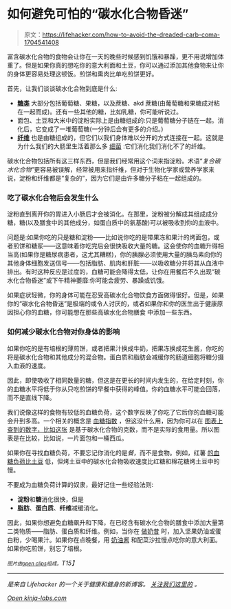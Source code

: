 # 如何避免可怕的“碳水化合物昏迷”

> 原文：<https://lifehacker.com/how-to-avoid-the-dreaded-carb-coma-1704541408>

富含碳水化合物的食物会让你在一天的晚些时候感到饥饿和暴躁，更不用说增加体重了。但是如果你真的想吃你的意大利面和土豆，你可以通过添加其他食物来让你的身体更容易处理这顿饭。煎饼和熏肉比单吃煎饼更好。



首先，让我们谈谈碳水化合物到底是什么:

*   [**糖类**](http://lifehacker.com/what-sugar-actually-does-to-your-brain-and-body-5809331) 大部分包括葡萄糖、果糖，以及蔗糖、akd 蔗糖(由葡萄糖和果糖成对粘在一起而成)。还有一些其他的糖，比如乳糖，你可能听说过。
*   面包、土豆和大米中的淀粉实际上是由糖组成的:只是葡萄糖分子链在一起。消化后，它变成了一堆葡萄糖(一分钟后会有更多的介绍。)
*   [**纤维**](http://vitals.lifehacker.com/the-benefits-of-fiber-and-how-to-know-youre-getting-en-1704361914) 也是由糖组成的，但它们以我们身体难以分开的方式连接在一起。这就是为什么我们的大肠里生活着那么多 [细菌](http://vitals.lifehacker.com/beyond-probiotics-can-you-hack-your-microbiome-1689720231) :它们消化我们消化不了的纤维。

碳水化合物包括所有这三样东西，但是我们经常用这个词来指淀粉。术语“*复合碳水化合物*”更容易被误解，经常被用来指纤维，但对于生物化学家或营养学家来说，淀粉和纤维都是“复杂的”，因为它们是由许多糖分子粘在一起组成的。

### 吃了碳水化合物后会发生什么

淀粉直到离开你的胃进入小肠后才会被消化。在那里，淀粉被分解成其组成成分糖，糖(以及膳食中的其他成分，如蛋白质中的氨基酸)可以被吸收到你的血液中。

问题是:如果你吃的只是糖和淀粉——比如说你吃的是带果冻和果汁的烤面包，或者煎饼和糖浆——这意味着你吃完后会很快吸收大量的糖。这会使你的血糖升得相当高(如果你是糖尿病患者，这尤其糟糕)，你的胰腺必须使用大量的胰岛素向你的其他身体细胞发送信号——包括脂肪、肌肉和肝脏——以吸收糖分并将其从血液中排出。有时这种反应是过度的，血糖可能会降得太低，让你在用餐后不久出现“碳水化合物昏迷”或下午精神萎靡:你可能会疲劳、暴躁或饥饿。

如果症状轻微，你的身体可能在忍受高碳水化合物饮食方面做得很好。但是，如果你的“碳水化合物昏迷”是极端的或令人讨厌的，或者如果你和你的医生出于健康原因担心你的血糖，你可能想在那些高碳水化合物膳食 中添加一些东西。

### 如何减少碳水化合物对你身体的影响

如果你吃的是有培根的薄煎饼，或者把果汁换成牛奶，把果冻换成花生酱，你吃的将是碳水化合物和其他成分的混合物。蛋白质和脂肪会减缓你的肠道细胞将糖分摄入血液的速度。

因此，即使吸收了相同数量的糖，但这是在更长的时间内发生的，在给定时刻，你的血糖水平将低于你从只吃煎饼的早餐中获得的峰值。你的血糖水平可能会回落，而不是直线下降。

我们说像这样的食物有较低的血糖负荷，这个数字反映了你吃了它后你的血糖可能会升到多高。一个相关的概念是 [血糖指数](http://en.wikipedia.org/wiki/Glycemic_index) ，但这没什么用，因为你可以在 [图表上查到的数字，比如这张](http://www.health.harvard.edu/healthy-eating/glycemic_index_and_glycemic_load_for_100_foods) 是基于碳水化合物的克数，而不是实际的食用量。所以图表是在比较，比如说，一片面包和一桶西瓜。

如果你在寻找血糖负荷，不要忘记你消化的是*餐*，而不是食物。例如，红薯 [的血糖负荷比土豆](http://vitals.lifehacker.com/sweet-potatoes-aren-t-necessarily-healthier-than-white-1702072711) 低，但烤土豆中的碳水化合物吸收速度比红糖和棉花糖烤土豆中的慢。

不要成为血糖负荷计算的奴隶，最好记住一些经验法则:

*   **淀粉**和**糖**消化很快，但是
*   **脂肪**、**蛋白质**、**纤维**减缓消化。

因此，如果你想避免血糖飙升和下降，在已经含有碳水化合物的膳食中添加大量第二类物质——脂肪、蛋白质和纤维。例如，当你在 [做奶昔](https://lifehacker.com/are-smoothies-healthy-1696270191) 时，加入坚果奶油或蛋白粉，少喝果汁。如果你在点晚餐，用 [奶油酱](http://vitals.lifehacker.com/contrary-to-belief-saturated-fat-isnt-bad-for-your-hea-1684749042) 和配菜沙拉慢点吃你的意大利面。如果你吃煎饼，别忘了培根。

*<small>图片由</small>*[*<small>open clips</small>*](http://pixabay.com/en/bacon-red-pig-pork-meat-breakfast-575334/)*<small>组成。</small>T15】*

* * *

[](http://vitals.lifehacker.com/)**是来自 Lifehacker 的一个关于健康和健身的新博客。* [*关注我们这里的*](https://twitter.com/VitalsLH) *。**

*[Open *kinja-labs.com*](http://kinja-labs.com/related-widget/?posts=292924,1444699037,1501074572&title=More%20Carbtastic%20Stories)*